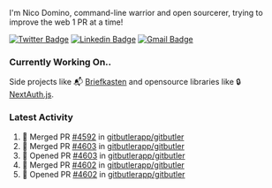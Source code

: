 
I'm Nico Domino, command-line warrior and open sourcerer, trying to improve the web 1 PR at a time!

[![Twitter Badge](https://img.shields.io/badge/-@ndom91-1ca0f1?style=flat-square&labelColor=1ca0f1&logo=twitter&logoColor=white&link=https://twitter.com/ndom91)](https://twitter.com/ndom91) [![Linkedin Badge](https://img.shields.io/badge/-ndom91-blue?style=flat-square&logo=Linkedin&logoColor=white&link=https://www.linkedin.com/in/ndom91/)](https://www.linkedin.com/in/ndom91/) [![Gmail Badge](https://img.shields.io/badge/-yo@ndo.dev-c14438?style=flat-square&logo=mail.ru&logoColor=white&link=mailto:yo@ndo.dev)](mailto:yo@ndo.dev)

### Currently Working On..

Side projects like 📬 [Briefkasten](https://briefkastenhq.com) and opensource libraries like 🔒 [NextAuth.js](https://github.com/nextauthjs/next-auth).

<!--START_SECTION_PROFILE_VIEWS:readme-info-->
<!--END_SECTION_PROFILE_VIEWS:readme-info-->

<!--START_SECTION_DAILY_COMMIT:readme-info-->
<!--END_SECTION_DAILY_COMMIT:readme-info-->

<!--START_SECTION_WEEKLY_COMMIT:readme-info-->
<!--END_SECTION_WEEKLY_COMMIT:readme-info-->

### Latest Activity

<!--START_SECTION:activity-->
1. 🎉 Merged PR [#4592](https://github.com/gitbutlerapp/gitbutler/pull/4592) in [gitbutlerapp/gitbutler](https://github.com/gitbutlerapp/gitbutler)
2. 🎉 Merged PR [#4603](https://github.com/gitbutlerapp/gitbutler/pull/4603) in [gitbutlerapp/gitbutler](https://github.com/gitbutlerapp/gitbutler)
3. 💪 Opened PR [#4603](https://github.com/gitbutlerapp/gitbutler/pull/4603) in [gitbutlerapp/gitbutler](https://github.com/gitbutlerapp/gitbutler)
4. 🎉 Merged PR [#4602](https://github.com/gitbutlerapp/gitbutler/pull/4602) in [gitbutlerapp/gitbutler](https://github.com/gitbutlerapp/gitbutler)
5. 💪 Opened PR [#4602](https://github.com/gitbutlerapp/gitbutler/pull/4602) in [gitbutlerapp/gitbutler](https://github.com/gitbutlerapp/gitbutler)
<!--END_SECTION:activity-->
